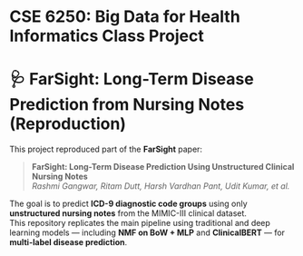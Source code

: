 # CSE 6250: Big Data for Health Informatics Class Project
# 🩺 FarSight: Long-Term Disease Prediction from Nursing Notes (Reproduction)

This project reproduced part of the **FarSight** paper:

> **FarSight: Long-Term Disease Prediction Using Unstructured Clinical Nursing Notes**  
> *Rashmi Gangwar, Ritam Dutt, Harsh Vardhan Pant, Udit Kumar, et al.*

The goal is to predict **ICD-9 diagnostic code groups** using only **unstructured nursing notes** from the MIMIC-III clinical dataset.  
This repository replicates the main pipeline using traditional and deep learning models — including **NMF on BoW + MLP** and **ClinicalBERT** — for **multi-label disease prediction**.
